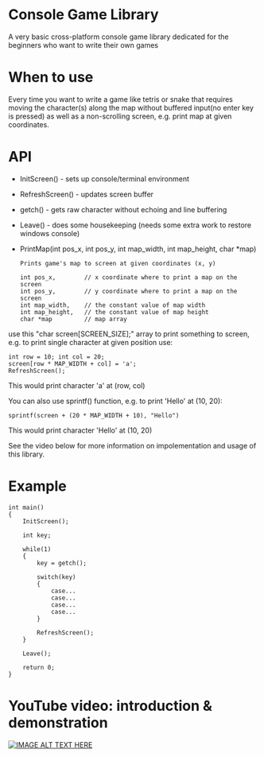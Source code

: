 # Console Game Library
A very basic cross-platform console game library dedicated
for the beginners who want to write their own games

# When to use
Every time you want to write a game like tetris or snake
that requires moving the character(s) along the map without
buffered input(no enter key is pressed) as well as a non-scrolling
screen, e.g. print map at given coordinates.

# API

  - InitScreen() - sets up console/terminal environment
  - RefreshScreen() - updates screen buffer
  - getch() - gets raw character without echoing and line buffering
  - Leave() - does some housekeeping (needs some extra work to restore windows console)
  - PrintMap(int pos_x, int pos_y, int map_width, int map_height, char *map)
    
        Prints game's map to screen at given coordinates (x, y)
    
        int pos_x,        // x coordinate where to print a map on the screen       
        int pos_y,        // y coordinate where to print a map on the screen   
        int map_width,    // the constant value of map width 
        int map_height,   // the constant value of map height
        char *map         // map array

  use this "char screen[SCREEN_SIZE];" array to print something to screen,
  e.g. to print single character at given position use:
  
    int row = 10; int col = 20; 
    screen[row * MAP_WIDTH + col] = 'a';
    RefreshScreen();
  
  This would print character 'a' at (row, col)
  
  You can also use sprintf() function, e.g. to print 'Hello' at (10, 20):
  
    sprintf(screen + (20 * MAP_WIDTH + 10), "Hello")
  
  This would print character 'Hello' at (10, 20)
  
  See the video below for more information on impolementation and usage
  of this library.

# Example
    int main()
    {
        InitScreen();

        int key;

        while(1)
        {
            key = getch();

            switch(key)
            {
                case...
                case...
                case...
                case...
            }

            RefreshScreen();
        }

        Leave();

        return 0;
    }

# YouTube video: introduction & demonstration
[![IMAGE ALT TEXT HERE](https://img.youtube.com/vi/7glEsKNYjmw&t/0.jpg)](https://youtu.be/7glEsKNYjmw&t)
